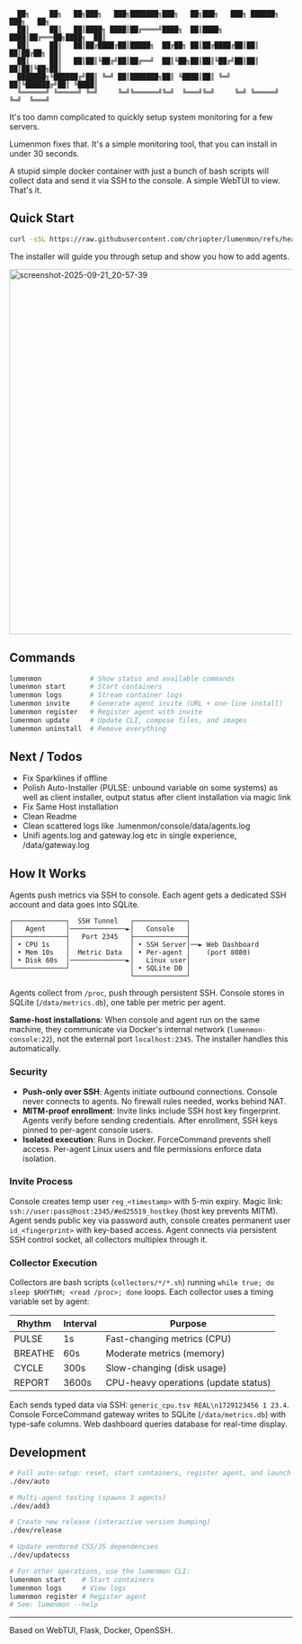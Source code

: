 ```
  ██╗     ██╗   ██╗███╗   ███╗███████╗███╗   ██╗███╗   ███╗ ██████╗ ███╗   ██╗
  ██║     ██║   ██║████╗ ████║██╔════╝████╗  ██║████╗ ████║██╔═══██╗████╗  ██║
  ██║     ██║   ██║██╔████╔██║█████╗  ██╔██╗ ██║██╔████╔██║██║   ██║██╔██╗ ██║
  ██║     ██║   ██║██║╚██╔╝██║██╔══╝  ██║╚██╗██║██║╚██╔╝██║██║   ██║██║╚██╗██║
  ███████╗╚██████╔╝██║ ╚═╝ ██║███████╗██║ ╚████║██║ ╚═╝ ██║╚██████╔╝██║ ╚████║
  ╚══════╝ ╚═════╝ ╚═╝     ╚═╝╚══════╝╚═╝  ╚═══╝╚═╝     ╚═╝ ╚═════╝ ╚═╝  ╚═══╝
```


It's too damn complicated to quickly setup system monitoring for a few servers.

Lumenmon fixes that. It's a simple monitoring tool, that you can install in under 30 seconds.

A stupid simple docker container with just a bunch of bash scripts will collect data and send it via SSH to the console. A simple WebTUI to view. That's it.

## Quick Start

```bash
curl -sSL https://raw.githubusercontent.com/chriopter/lumenmon/refs/heads/main/install.sh | bash
```

The installer will guide you through setup and show you how to add agents.

<img width="650" alt="screenshot-2025-09-21_20-57-39" src="https://github.com/user-attachments/assets/a900ed9c-d519-4c1c-8268-2d2417807aed" />

## Commands

```bash
lumenmon            # Show status and available commands
lumenmon start      # Start containers
lumenmon logs       # Stream container logs
lumenmon invite     # Generate agent invite (URL + one-line install)
lumenmon register   # Register agent with invite
lumenmon update     # Update CLI, compose files, and images
lumenmon uninstall  # Remove everything
```

## Next / Todos


- Fix Sparklines if offline
- Polish Auto-Installer (PULSE: unbound variable on some systems) as well as client installer, output status after client installation via magic link
- Fix Same Host installation
- Clean Readme
- Clean scattered logs like .lumenmon/console/data/agents.log
- Unifi agents.log and gateway.log etc in single experience, /data/gateway.log


## How It Works

Agents push metrics via SSH to console. Each agent gets a dedicated SSH account and data goes into SQLite.

```
┌─────────────┐  SSH Tunnel   ┌─────────────┐
│   Agent     │──────────────►│   Console   │
├─────────────┤   Port 2345   ├─────────────┤
│ • CPU 1s    │               │ • SSH Server│──► Web Dashboard
│ • Mem 10s   │  Metric Data  │ • Per-agent │    (port 8080)
│ • Disk 60s  │──────────────►│   Linux user│
└─────────────┘               │ • SQLite DB │
                              └─────────────┘
```

Agents collect from `/proc`, push through persistent SSH. Console stores in SQLite (`/data/metrics.db`), one table per metric per agent.

**Same-host installations**: When console and agent run on the same machine, they communicate via Docker's internal network (`lumenmon-console:22`), not the external port `localhost:2345`. The installer handles this automatically.

### Security

- **Push-only over SSH**: Agents initiate outbound connections. Console never connects to agents. No firewall rules needed, works behind NAT.
- **MITM-proof enrollment**: Invite links include SSH host key fingerprint. Agents verify before sending credentials. After enrollment, SSH keys pinned to per-agent console users.
- **Isolated execution**: Runs in Docker. ForceCommand prevents shell access. Per-agent Linux users and file permissions enforce data isolation.

### Invite Process

Console creates temp user `reg_<timestamp>` with 5-min expiry. Magic link: `ssh://user:pass@host:2345/#ed25519_hostkey` (host key prevents MITM). Agent sends public key via password auth, console creates permanent user `id_<fingerprint>` with key-based access. Agent connects via persistent SSH control socket, all collectors multiplex through it.

### Collector Execution

Collectors are bash scripts (`collectors/*/*.sh`) running `while true; do sleep $RHYTHM; <read /proc>; done` loops. Each collector uses a timing variable set by agent:

| Rhythm | Interval | Purpose |
|--------|----------|---------|
| PULSE | 1s | Fast-changing metrics (CPU) |
| BREATHE | 60s | Moderate metrics (memory) |
| CYCLE | 300s | Slow-changing (disk usage) |
| REPORT | 3600s | CPU-heavy operations (update status) |

Each sends typed data via SSH: `generic_cpu.tsv REAL\n1729123456 1 23.4`. Console ForceCommand gateway writes to SQLite (`/data/metrics.db`) with type-safe columns. Web dashboard queries database for real-time display.

## Development

```bash
# Full auto-setup: reset, start containers, register agent, and launch WebTUI
./dev/auto

# Multi-agent testing (spawns 3 agents)
./dev/add3

# Create new release (interactive version bumping)
./dev/release

# Update vendored CSS/JS dependencies
./dev/updatecss

# For other operations, use the lumenmon CLI:
lumenmon start    # Start containers
lumenmon logs     # View logs
lumenmon register # Register agent
# See: lumenmon --help
```

---

Based on WebTUI, Flask, Docker, OpenSSH.
